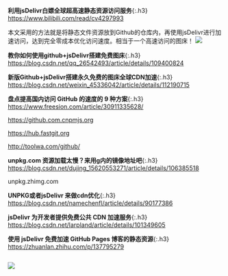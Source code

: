 ```note
```
**利用jsDelivr白嫖全球超高速静态资源访问服务**{:.h3}<br>
<https://www.bilibili.com/read/cv4297993>

本文采用的方法就是将静态文件资源放到Github的仓库内，再使用jsDelivr进行加速访问，达到完全零成本优化访问速度。相当于一个高速访问的图床！
![](https://cdn.jsdelivr.net/gh/AyagawaSeirin/BlogAssets@1.3/logo.jpg)

**教你如何使用github+jsDelivr搭建免费图床**{:.h3}<br>
<https://blog.csdn.net/qq_26542493/article/details/109400824>

**新版Github+jsDelivr搭建永久免费的图床全球CDN加速**{:.h3}<br>
<https://blog.csdn.net/weixin_45336042/article/details/112190715>

**盘点提高国内访问 GitHub 的速度的 9 种方案**{:.h3}<br>
<https://www.freesion.com/article/30911335628/>

https://github.com.cnpmjs.org

https://hub.fastgit.org

http://toolwa.com/github/

**unpkg.com 资源加载太慢？来用g内的镜像地址吧**{:.h3}<br>
<https://blog.csdn.net/dujing_15620553271/article/details/106385518>

unpkg.zhimg.com

**UNPKG或者jsDelivr 来做cdn优化**{:.h3}<br>
<https://blog.csdn.net/namechenfl/article/details/90177386>

**jsDelivr 为开发者提供免费公共 CDN 加速服务**{:.h3}<br>
<https://blog.csdn.net/larpland/article/details/101349605>

**使用 jsDelivr 免费加速 GitHub Pages 博客的静态资源**{:.h3}<br>
<https://zhuanlan.zhihu.com/p/137795279>
```note
```
![](https://cdn.jsdelivr.net/gh/6S9/c/a/你他吗不会百度吗_IMG_0950.JPG)
